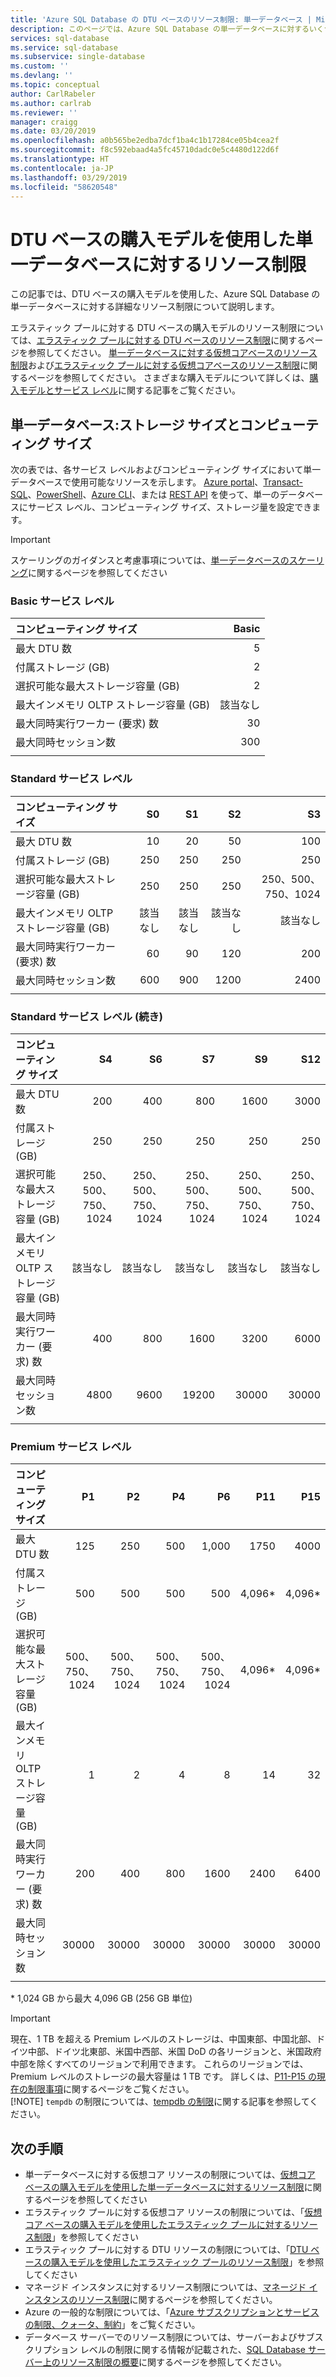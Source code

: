 ```yaml
---
title: 'Azure SQL Database の DTU ベースのリソース制限: 単一データベース | Microsoft Docs'
description: このページでは、Azure SQL Database の単一データベースに対するいくつかの一般的な DTU ベースのリソース制限について説明します。
services: sql-database
ms.service: sql-database
ms.subservice: single-database
ms.custom: ''
ms.devlang: ''
ms.topic: conceptual
author: CarlRabeler
ms.author: carlrab
ms.reviewer: ''
manager: craigg
ms.date: 03/20/2019
ms.openlocfilehash: a0b565be2edba7dcf1ba4c1b17284ce05b4cea2f
ms.sourcegitcommit: f8c592ebaad4a5fc45710dadc0e5c4480d122d6f
ms.translationtype: HT
ms.contentlocale: ja-JP
ms.lasthandoff: 03/29/2019
ms.locfileid: "58620548"
---
```

# <a name="resource-limits-for-single-databases-using-the-dtu-based-purchasing-model"></a>DTU ベースの購入モデルを使用した単一データベースに対するリソース制限

この記事では、DTU ベースの購入モデルを使用した、Azure SQL Database の単一データベースに対する詳細なリソース制限について説明します。

エラスティック プールに対する DTU ベースの購入モデルのリソース制限については、[エラスティック プールに対する DTU ベースのリソース制限](sql-database-dtu-resource-limits-elastic-pools.md)に関するページを参照してください。 [単一データベースに対する仮想コアベースのリソース制限](sql-database-vcore-resource-limits-single-databases.md)および[エラスティック プールに対する仮想コアベースのリソース制限](sql-database-vcore-resource-limits-elastic-pools.md)に関するページを参照してください。 さまざまな購入モデルについて詳しくは、[購入モデルとサービス レベル](sql-database-purchase-models.md)に関する記事をご覧ください。

## <a name="single-database-storage-sizes-and-compute-sizes"></a>単一データベース:ストレージ サイズとコンピューティング サイズ

次の表では、各サービス レベルおよびコンピューティング サイズにおいて単一データベースで使用可能なリソースを示します。 [Azure portal](sql-database-single-databases-manage.md#manage-an-existing-sql-database-server)、[Transact-SQL](sql-database-single-databases-manage.md#transact-sql-manage-sql-database-servers-and-single-databases)、[PowerShell](sql-database-single-databases-manage.md#powershell-manage-sql-database-servers-and-single-databases)、[Azure CLI](sql-database-single-databases-manage.md#azure-cli-manage-sql-database-servers-and-single-databases)、または [REST API](sql-database-single-databases-manage.md#rest-api-manage-sql-database-servers-and-single-databases) を使って、単一のデータベースにサービス レベル、コンピューティング サイズ、ストレージ量を設定できます。

> [!IMPORTANT]
> スケーリングのガイダンスと考慮事項については、[単一データベースのスケーリング](sql-database-single-database-scale.md)に関するページを参照してください

### <a name="basic-service-tier"></a>Basic サービス レベル

| **コンピューティング サイズ** | **Basic** |
| :--- | --: |
| 最大 DTU 数 | 5 |
| 付属ストレージ (GB) | 2 |
| 選択可能な最大ストレージ容量 (GB) | 2 |
| 最大インメモリ OLTP ストレージ容量 (GB) |該当なし |
| 最大同時実行ワーカー (要求) 数 | 30 |
| 最大同時セッション数 | 300 |
|||

### <a name="standard-service-tier"></a>Standard サービス レベル

| **コンピューティング サイズ** | **S0** | **S1** | **S2** | **S3** |
| :--- |---:| ---:|---:|---:|
| 最大 DTU 数 | 10 | 20 | 50 | 100 |
| 付属ストレージ (GB) | 250 | 250 | 250 | 250 |
| 選択可能な最大ストレージ容量 (GB) | 250 | 250 | 250 | 250、500、750、1024 |
| 最大インメモリ OLTP ストレージ容量 (GB) | 該当なし | 該当なし | 該当なし | 該当なし |
| 最大同時実行ワーカー (要求) 数| 60 | 90 | 120 | 200 |
| 最大同時セッション数 |600 | 900 | 1200 | 2400 |
||||||

### <a name="standard-service-tier-continued"></a>Standard サービス レベル (続き)

| **コンピューティング サイズ** | **S4** | **S6** | **S7** | **S9** | **S12** |
| :--- |---:| ---:|---:|---:|---:|
| 最大 DTU 数 | 200 | 400 | 800 | 1600 | 3000 |
| 付属ストレージ (GB) | 250 | 250 | 250 | 250 | 250 |
| 選択可能な最大ストレージ容量 (GB) | 250、500、750、1024 | 250、500、750、1024 | 250、500、750、1024 | 250、500、750、1024 | 250、500、750、1024 |
| 最大インメモリ OLTP ストレージ容量 (GB) | 該当なし | 該当なし | 該当なし | 該当なし |該当なし |
| 最大同時実行ワーカー (要求) 数| 400 | 800 | 1600 | 3200 |6000 |
| 最大同時セッション数 |4800 | 9600 | 19200 | 30000 |30000 |
|||||||

### <a name="premium-service-tier"></a>Premium サービス レベル

| **コンピューティング サイズ** | **P1** | **P2** | **P4** | **P6** | **P11** | **P15** |
| :--- |---:|---:|---:|---:|---:|---:|
| 最大 DTU 数 | 125 | 250 | 500 | 1,000 | 1750 | 4000 |
| 付属ストレージ (GB) | 500 | 500 | 500 | 500 | 4,096* | 4,096* |
| 選択可能な最大ストレージ容量 (GB) | 500、750、1024 | 500、750、1024 | 500、750、1024 | 500、750、1024 | 4,096* | 4,096* |
| 最大インメモリ OLTP ストレージ容量 (GB) | 1 | 2 | 4 | 8 | 14 | 32 |
| 最大同時実行ワーカー (要求) 数| 200 | 400 | 800 | 1600 | 2400 | 6400 |
| 最大同時セッション数 | 30000 | 30000 | 30000 | 30000 | 30000 | 30000 |
|||||||

\* 1,024 GB から最大 4,096 GB (256 GB 単位)

> [!IMPORTANT]
> 現在、1 TB を超える Premium レベルのストレージは、中国東部、中国北部、ドイツ中部、ドイツ北東部、米国中西部、米国 DoD の各リージョンと、米国政府中部を除くすべてのリージョンで利用できます。 これらのリージョンでは、Premium レベルのストレージの最大容量は 1 TB です。  詳しくは、[P11-P15 の現在の制限事項](sql-database-single-database-scale.md#dtu-based-purchasing-model-limitations-of-p11-and-p15-when-the-maximum-size-greater-than-1-tb)に関するページをご覧ください。  
> [!NOTE]
> `tempdb` の制限については、[tempdb の制限](https://docs.microsoft.com/sql/relational-databases/databases/tempdb-database?view=sql-server-2017#tempdb-database-in-sql-database)に関する記事を参照してください。

## <a name="next-steps"></a>次の手順

- 単一データベースに対する仮想コア リソースの制限については、[仮想コア ベースの購入モデルを使用した単一データベースに対するリソース制限](sql-database-vcore-resource-limits-single-databases.md)に関するページを参照してください
- エラスティック プールに対する仮想コア リソースの制限については、「[仮想コア ベースの購入モデルを使用したエラスティック プールに対するリソース制限](sql-database-vcore-resource-limits-elastic-pools.md)」を参照してください
- エラスティック プールに対する DTU リソースの制限については、「[DTU ベースの購入モデルを使用したエラスティック プールのリソース制限](sql-database-dtu-resource-limits-elastic-pools.md)」を参照してください
- マネージド インスタンスに対するリソース制限については、[マネージド インスタンスのリソース制限](sql-database-managed-instance-resource-limits.md)に関するページを参照してください。
- Azure の一般的な制限については、「[Azure サブスクリプションとサービスの制限、クォータ、制約](../azure-subscription-service-limits.md)」をご覧ください。
- データベース サーバーでのリソース制限については、サーバーおよびサブスクリプション レベルの制限に関する情報が記載された、[SQL Database サーバー上のリソース制限の概要](sql-database-resource-limits-database-server.md)に関するページを参照してください。

